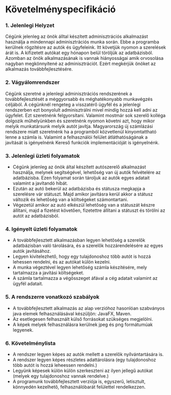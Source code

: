 # Követelményspecifikáció

### 1. Jelenlegi Helyzet
    
   Cégünk jelenleg az önök álltal készített adminisztrációs alkalmazást használja a mindennapi adminisztrációs munka során.
  Ebbe a programba kerülnek rögzítésre az autók és ügyfeleink. Itt követjük nyomon a szerelések árát is. A kifizetett autókat
  egy hónapon belül töröljük az adatbázisból. Azomban az önök alkalmazásának is vannak hiányosságai amik orvosolása nagyban megkönnyítené az adminisztrációt.
  Ezért megkérjük önöket az alkalmazás továbbfejlesztésére. 
  
### 2. Vágyálomrendszer

   Cégünk szeretné a jelenlegi adminisztrációs rendszerének a továbbfejlesztését a méggyorsabb és méghatékonyabb munkavégzés céljából. A cégünknél rengeteg a visszatérő ügyfél és a jelenlegi rendszerben ezt bonyolult adminisztrálni mivel mindíg hozzá kell adni az ügyfelet. Ezt szeretnénk felgyorsítani.
   Valamint mostmár sok szerelő kolléga dolgozik műhelyünkben és szeretnénk nyomon követni azt, hogy mikor melyik munkatársunk melyik autót javítja. Magyarország új számlázási rendszere miatt szeretnénk ha a programból közvetlenül kinyomtattható lenne a számla is. Valamint a felhasználói felület átláthatóságának a javítását is igényelnénk
   Kereső funkciók implementációját is igényelnénk.

### 3. Jelenlegi üzleti folyamatok

 * Cégünk jelenleg az önök által készített autószerelő alkalmazást használja, melynek segítségével, lehetőség van új autók felvételére az adatbázisba. Ezen folyamat során tároljuk az autók egyes adatait valamint a javítandó hibát.
 * Ezután az autó bekerül az adatbázisba és státusza megkapja a szerelésre vár státuszt. Majd amikor javításra kerül akkor a státusz változik és lehetőség van a költségeket számontartani.
 * Végezetül amikor az autó elkészül lehetőség van a státuszát készre állítani, majd a fizetést követően, fizetettre állítani a státuszt és törölni az autót az adatbázisból.

### 4. Igényelt üzleti folyamatok

 * A továbbfejlesztett alkalmazásban legyen lehetőség a szerelők adatbázisban való tárolására, és a szerelők hozzárendelésére az egyes autók javításához.
 * Legyen kivitelezhető, hogy egy tulajdonoshoz több autót is hozzá lehessen rendelni, és az autókat külön kezelni.
 * A munka végeztével legyen lehetőség számla készítésére, mely tartalmazza a javítási költségeket.
 * A számla tartalmazza a végösszeget áfával a cég adatait valamint az ügyfél adatait.

### 5. A rendszerre vonatkozó szabályok

 * A továbbfejlesztett alkalmazás az alap verzióhoz hasonlóan szabványos java elemek felhasználásával készüljön: JavaFX, Maven.
 * Az esetlegesen felhasznált külső forrásokat szükséges megjelölni.
 * A képek melyek felhasználásra kerülnek jpeg és png formátumúak legyenek.

### 6. Követelménylista

 * A rendszer legyen képes az autók mellett a szerelők nyílvántartására is.
 * A rendszer legyen képes részletes adattárolásra (egy tulajdonoshoz több autót is hozzá leheessen rendelni.)
 * Legyünk képesek külön külön szerkeszteni az ilyen jellegű autókat (melyek egy tulajdonoshoz vannak rendelve.)
 * A programunk továbbfejlesztett verziója is, egyszerű, letisztult, könnyedén kezelhető, felhasználóbarát felülettel rendelkezzen.
